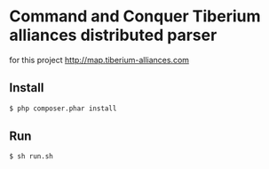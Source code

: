 # Command and Conquer Tiberium alliances distributed parser

 for this project http://map.tiberium-alliances.com
 
## Install 
 
```sh
$ php composer.phar install
```
 
## Run

```sh
$ sh run.sh
```

